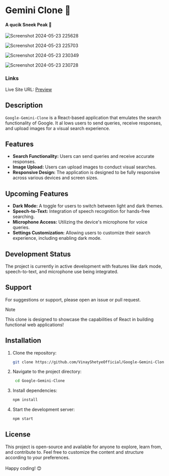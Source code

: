 # Gemini Clone 🌟                
              
#### A qucik Sneek Peak 👀                             
                
![Screenshot 2024-05-23 225628](https://github.com/VinayShetyeOfficial/Google-Gemini-Clone/assets/100470361/cef69215-7df2-4939-bc5d-fbd7aec4f105) 

![Screenshot 2024-05-23 225703](https://github.com/VinayShetyeOfficial/Google-Gemini-Clone/assets/100470361/65c93f74-4a90-478d-9391-53b92885a4f3)
 
![Screenshot 2024-05-23 230349](https://github.com/VinayShetyeOfficial/Google-Gemini-Clone/assets/100470361/edb7954e-a6c8-4456-a2fe-3fe834b6a204)

![Screenshot 2024-05-23 230728](https://github.com/VinayShetyeOfficial/Google-Gemini-Clone/assets/100470361/b6a9f059-a1cf-4c50-8efb-2eeb8e01bab6)

 
### Links 
Live Site URL: [Preview](https://664ffed898cedbb966339ad4--luminous-douhua-286200.netlify.app/)
 
## Description
`Google-Gemini-Clone` is a React-based application that emulates the search functionality of Google. It al lows users to send queries, receive responses, and upload images for a visual search experience.

## Features

- **Search Functionality:** Users can send queries and receive accurate responses.
- **Image Upload:** Users can upload images to conduct visual searches.
- **Responsive Design:** The application is designed to be fully responsive across various devices and screen sizes.

## Upcoming Features

- **Dark Mode:** A toggle for users to switch between light and dark themes.
- **Speech-to-Text:** Integration of speech recognition for hands-free searching.
- **Microphone Access:** Utilizing the device's microphone for voice queries.
- **Settings Customization:** Allowing users to customize their search experience, including enabling dark mode.

## Development Status

The project is currently in active development with features like dark mode, speech-to-text, and microphone use being integrated.

## Support 

For suggestions or support, please open an issue or pull request.

> [!NOTE]
> This clone is designed to showcase the capabilities of React in building functional web applications!

## Installation
1. Clone the repository:
   ```bash
   git clone https://github.com/VinayShetyeOfficial/Google-Gemini-Clone.git
   ```

2. Navigate to the project directory:
   ```bash
    cd Google-Gemini-Clone
   ```
   
3. Install dependencies:
   ```bash
   npm install 
   ```

4. Start the development server:
   ```bash
   npm start
   ```

## License
This project is open-source and available for anyone to explore, learn from, and contribute to.
Feel free to customize the content and structure according to your preferences. <br><br> Happy coding! 😊
